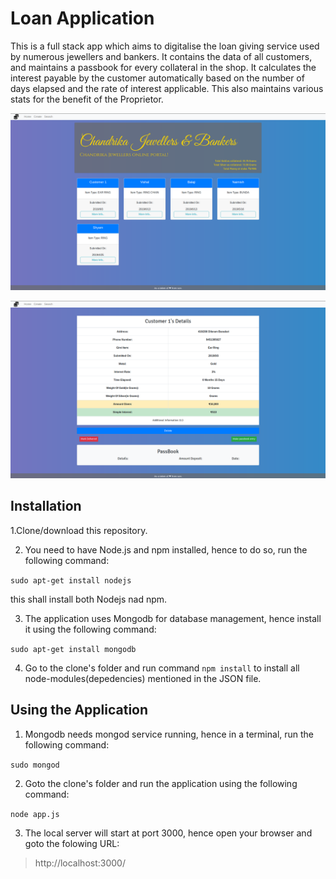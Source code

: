 # Loan Application
This is a full stack app which aims to digitalise the loan giving service used by numerous jewellers and bankers.
It contains the data of all customers, and maintains a passbook for every collateral in the shop.
It calculates the interest payable by the customer automatically based on the number of days elapsed and the rate of interest applicable.
This also maintains various stats for the benefit of the Proprietor. 

!["Main_page_ss](views/ss/ss_1.png)

!["Information_ss](views/ss/ss_2.png)

## Installation

1.Clone/download this repository. 

2. You need to have Node.js and npm installed, hence to do so, run the following command:

```sudo apt-get install nodejs```

this shall install both Nodejs nad npm.

3. The application uses Mongodb for database management, hence install it using the following command:

```sudo apt-get install mongodb```

4. Go to the clone's folder and run command `npm install` to install all node-modules(depedencies) mentioned in the JSON file.

## Using the Application

1. Mongodb needs mongod service running, hence in a terminal, run the following command:

``` sudo mongod ```

2. Goto the clone's folder and run the application using the following command:

``` node app.js ```

3. The local server will start at port 3000, hence open your browser and goto the folowing URL:

>http://localhost:3000/



